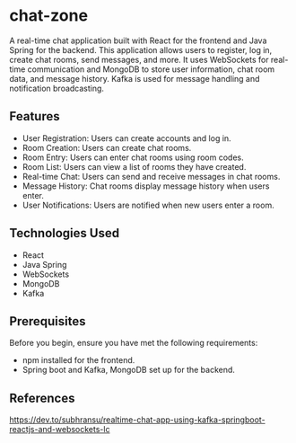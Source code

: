 # chat-zone

A real-time chat application built with React for the frontend and Java Spring for the backend. This application allows users to register, log in, create chat rooms, send messages, and more. It uses WebSockets for real-time communication and MongoDB to store user information, chat room data, and message history. Kafka is used for message handling and notification broadcasting.

## Features
- User Registration: Users can create accounts and log in.
- Room Creation: Users can create chat rooms.
- Room Entry: Users can enter chat rooms using room codes.
- Room List: Users can view a list of rooms they have created.
- Real-time Chat: Users can send and receive messages in chat rooms.
- Message History: Chat rooms display message history when users enter.
- User Notifications: Users are notified when new users enter a room.

## Technologies Used
- React
- Java Spring
- WebSockets
- MongoDB
- Kafka

## Prerequisites
Before you begin, ensure you have met the following requirements:
- npm installed for the frontend.
- Spring boot and Kafka, MongoDB set up for the backend.

## References
https://dev.to/subhransu/realtime-chat-app-using-kafka-springboot-reactjs-and-websockets-lc

